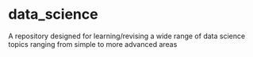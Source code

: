 # data_science
A repository designed for learning/revising a wide range of data science topics ranging from simple to more advanced areas

